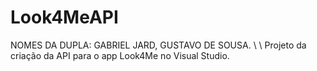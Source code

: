 # Look4MeAPI
NOMES DA DUPLA: GABRIEL JARD, GUSTAVO DE SOUSA.
\\
\\
Projeto da criação da API para o app Look4Me no Visual Studio.
